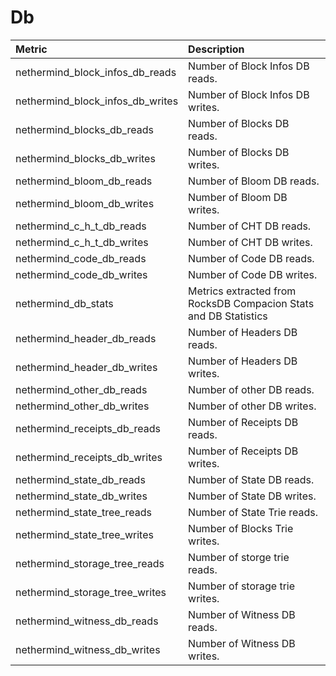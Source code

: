 # Db

| Metric | Description |
| :--- | :--- |
| nethermind_block_infos_db_reads | Number of Block Infos DB reads. |
| nethermind_block_infos_db_writes | Number of Block Infos DB writes. |
| nethermind_blocks_db_reads | Number of Blocks DB reads. |
| nethermind_blocks_db_writes | Number of Blocks DB writes. |
| nethermind_bloom_db_reads | Number of Bloom DB reads. |
| nethermind_bloom_db_writes | Number of Bloom DB writes. |
| nethermind_c_h_t_db_reads | Number of CHT DB reads. |
| nethermind_c_h_t_db_writes | Number of CHT DB writes. |
| nethermind_code_db_reads | Number of Code DB reads. |
| nethermind_code_db_writes | Number of Code DB writes. |
| nethermind_db_stats | Metrics extracted from RocksDB Compacion Stats and DB Statistics |
| nethermind_header_db_reads | Number of Headers DB reads. |
| nethermind_header_db_writes | Number of Headers DB writes. |
| nethermind_other_db_reads | Number of other DB reads. |
| nethermind_other_db_writes | Number of other DB writes. |
| nethermind_receipts_db_reads | Number of Receipts DB reads. |
| nethermind_receipts_db_writes | Number of Receipts DB writes. |
| nethermind_state_db_reads | Number of State DB reads. |
| nethermind_state_db_writes | Number of State DB writes. |
| nethermind_state_tree_reads | Number of State Trie reads. |
| nethermind_state_tree_writes | Number of Blocks Trie writes. |
| nethermind_storage_tree_reads | Number of storge trie reads. |
| nethermind_storage_tree_writes | Number of storage trie writes. |
| nethermind_witness_db_reads | Number of Witness DB reads. |
| nethermind_witness_db_writes | Number of Witness DB writes. |
